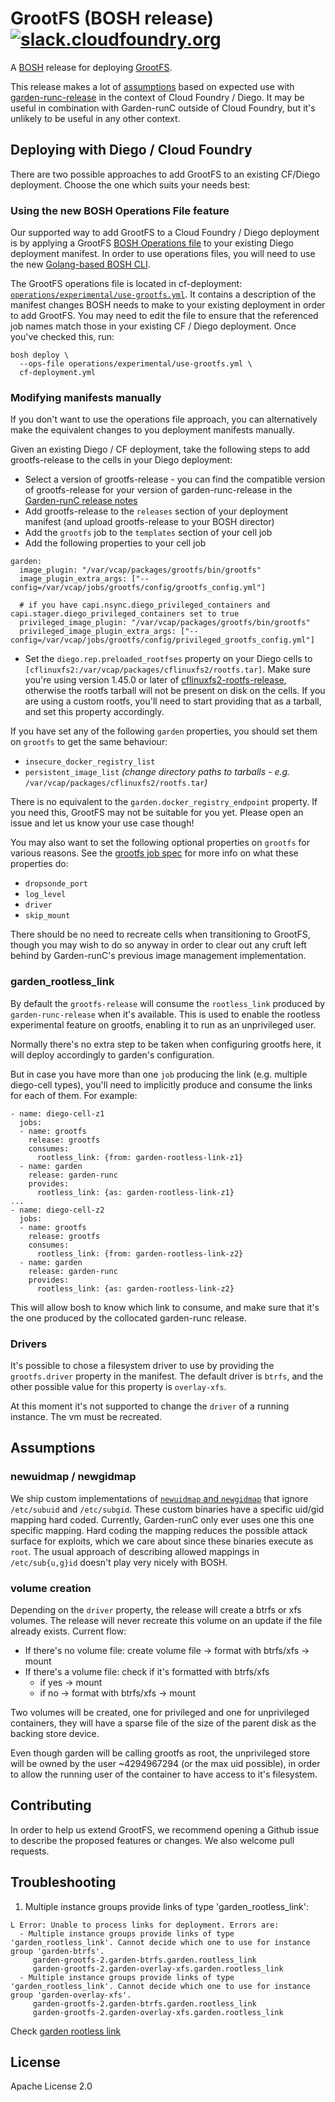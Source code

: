 # GrootFS (BOSH release) [![slack.cloudfoundry.org](https://slack.cloudfoundry.org/badge.svg)](https://slack.cloudfoundry.org)

A [BOSH](http://docs.cloudfoundry.org/bosh/) release for deploying
[GrootFS](https://github.com/cloudfoundry/grootfs).

This release makes a lot of [assumptions](#assumptions) based on expected use
with [garden-runc-release](https://github.com/cloudfoundry/garden-runc-release)
in the context of Cloud Foundry / Diego. It may be useful in combination with
Garden-runC outside of Cloud Foundry, but it's unlikely to be useful in any
other context.

## Deploying with Diego / Cloud Foundry

There are two possible approaches to add GrootFS to an existing CF/Diego deployment. Choose
the one which suits your needs best:

### Using the new BOSH Operations File feature

Our supported way to add GrootFS
to a Cloud Foundry / Diego deployment
is by applying a GrootFS [BOSH Operations file](https://github.com/cppforlife/go-patch/blob/master/docs/examples.md)
to your existing Diego deployment manifest.
In order to use operations files,
you will need to use the new [Golang-based BOSH CLI](https://github.com/cloudfoundry/bosh-cli).

The GrootFS operations file is located in cf-deployment:
[`operations/experimental/use-grootfs.yml`](https://github.com/cloudfoundry/cf-deployment/blob/master/operations/experimental/use-grootfs.yml).
It contains a description of the manifest changes
BOSH needs to make to your existing deployment
in order to add GrootFS.
You may need to edit the file
to ensure that the referenced job names match
those in your existing CF / Diego deployment.
Once you've checked this, run:

```
bosh deploy \
  --ops-file operations/experimental/use-grootfs.yml \
  cf-deployment.yml
```

### Modifying manifests manually

If you don't want to use the operations file approach, you can alternatively make the equivalent
changes to you deployment manifests manually.

Given an existing Diego / CF deployment, take the following steps to add
grootfs-release to the cells in your Diego deployment:

* Select a version of grootfs-release - you can find the compatible version of
   grootfs-release for your version of garden-runc-release in the [Garden-runC
   release notes](https://github.com/cloudfoundry/garden-runc-release/releases)
* Add grootfs-release to the `releases` section of your deployment manifest
   (and upload grootfs-release to your BOSH director)
* Add the `grootfs` job to the `templates` section of your cell job
* Add the following properties to your cell job
```
garden:
  image_plugin: "/var/vcap/packages/grootfs/bin/grootfs"
  image_plugin_extra_args: ["--config=/var/vcap/jobs/grootfs/config/grootfs_config.yml"]

  # if you have capi.nsync.diego_privileged_containers and capi.stager.diego_privileged_containers set to true
  privileged_image_plugin: "/var/vcap/packages/grootfs/bin/grootfs"
  privileged_image_plugin_extra_args: ["--config=/var/vcap/jobs/grootfs/config/privileged_grootfs_config.yml"]
```
* Set the `diego.rep.preloaded_rootfses` property on your Diego cells to
  `[cflinuxfs2:/var/vcap/packages/cflinuxfs2/rootfs.tar]`. Make sure you're
  using version 1.45.0 or later of
  [cflinuxfs2-rootfs-release](https://github.com/cloudfoundry/cflinuxfs2-rootfs-release),
  otherwise the rootfs tarball will not be present on disk on the cells. If you
  are using a custom rootfs, you'll need to start providing that as a tarball,
  and set this property accordingly.

If you have set any of the following `garden` properties, you should set them on
`grootfs` to get the same behaviour:
- `insecure_docker_registry_list`
- `persistent_image_list` _(change directory paths to tarballs - e.g._
  `/var/vcap/packages/cflinuxfs2/rootfs.tar`_)_

There is no equivalent to the `garden.docker_registry_endpoint` property. If you
need this, GrootFS may not be suitable for you yet. Please open an issue and let
us know your use case though!

You may also want to set the following optional properties on `grootfs` for
various reasons. See the [grootfs job spec](jobs/grootfs/spec) for more info on
what these properties do:
- `dropsonde_port`
- `log_level`
- `driver`
- `skip_mount`

There should be no need to recreate cells when transitioning to GrootFS, though
you may wish to do so anyway in order to clear out any cruft left behind by
Garden-runC's previous image management implementation.

### garden_rootless_link

By default the `grootfs-release` will consume the `rootless_link` produced by `garden-runc-release`
when it's available. This is used to enable the rootless experimental feature on
grootfs, enabling it to run as an unprivileged user.

Normally there's no extra step to be taken when configuring grootfs here, it will
deploy accordingly to garden's configuration.

But in case you have more than one `job` producing the link (e.g. multiple diego-cell types),
you'll need to implicitly produce and consume the links for each of them. For example:


```
- name: diego-cell-z1
  jobs:
  - name: grootfs
    release: grootfs
    consumes:
      rootless_link: {from: garden-rootless-link-z1}
  - name: garden
    release: garden-runc
    provides:
      rootless_link: {as: garden-rootless-link-z1}
...
- name: diego-cell-z2
  jobs:
  - name: grootfs
    release: grootfs
    consumes:
      rootless_link: {from: garden-rootless-link-z2}
  - name: garden
    release: garden-runc
    provides:
      rootless_link: {as: garden-rootless-link-z2}
```

This will allow bosh to know which link to consume, and make sure that it's
the one produced by the collocated garden-runc release.


### Drivers

It's possible to chose a filesystem driver to use by providing the `grootfs.driver`
property in the manifest. The default driver is `btrfs`, and the other possible
value for this property is `overlay-xfs`.

At this moment it's not supported to change the `driver` of a running instance. The
vm must be recreated.

## Assumptions

### newuidmap / newgidmap

We ship custom implementations of [`newuidmap` and
`newgidmap`](https://github.com/cloudfoundry/idmapper) that ignore `/etc/subuid`
and `/etc/subgid`. These custom binaries have a specific uid/gid mapping hard
coded. Currently, Garden-runC only ever uses one this one specific mapping.
Hard coding the mapping reduces the possible attack surface for exploits, which
we care about since these binaries execute as `root`. The usual approach of
describing allowed mappings in `/etc/sub{u,g}id` doesn't play very nicely with
BOSH.

### volume creation

Depending on the `driver` property, the release will create a btrfs or xfs volumes.
The release will never recreate this volume on an update if the file
already exists. Current flow:

* If there's no volume file: create volume file -> format with btrfs/xfs -> mount
* If there's a volume file: check if it's formatted with btrfs/xfs
  * if yes -> mount
  * if no -> format with btrfs/xfs -> mount

Two volumes will be created, one for privileged and one for unprivileged
containers, they will have a sparse file of the size of the parent disk as
the backing store device.

Even though garden will be calling grootfs as root, the unprivileged store
will be owned by the user ~4294967294 (or the max uid possible), in order to
allow the running user of the container to have access to it's filesystem.

## Contributing

In order to help us extend GrootFS, we recommend opening a Github issue to
describe the proposed features or changes. We also welcome pull requests.

## Troubleshooting


1. Multiple instance groups provide links of type 'garden_rootless_link':

  ```
  L Error: Unable to process links for deployment. Errors are:
    - Multiple instance groups provide links of type 'garden_rootless_link'. Cannot decide which one to use for instance group 'garden-btrfs'.
       garden-grootfs-2.garden-btrfs.garden.rootless_link
       garden-grootfs-2.garden-overlay-xfs.garden.rootless_link
    - Multiple instance groups provide links of type 'garden_rootless_link'. Cannot decide which one to use for instance group 'garden-overlay-xfs'.
       garden-grootfs-2.garden-btrfs.garden.rootless_link
       garden-grootfs-2.garden-overlay-xfs.garden.rootless_link
  ```

  Check [garden rootless link](#garden_rootless_link)


## License

Apache License 2.0
